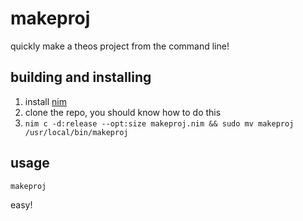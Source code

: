 # makeproj
quickly make a theos project from the command line!

## building and installing

1. install [nim](https://nim-lang.org/install_unix.html)
2. clone the repo, you should know how to do this
3. `nim c -d:release --opt:size makeproj.nim && sudo mv makeproj /usr/local/bin/makeproj`

## usage
`makeproj`

easy!
